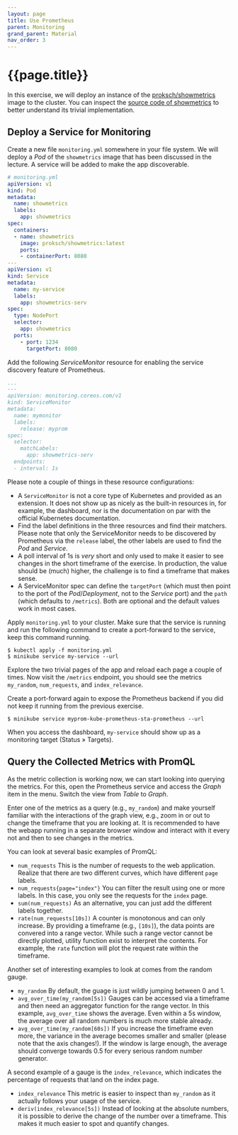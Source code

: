 ```yaml
---
layout: page
title: Use Prometheus
parent: Monitoring
grand_parent: Material
nav_order: 3
---
```


# {{page.title}}

In this exercise, we will deploy an instance of the [proksch/showmetrics][showmetrics-image] image to the cluster.
You can inspect the [source code of showmetrics][showmetrics-source] to better understand its trivial implementation.

[showmetrics-image]: https://hub.docker.com/repository/docker/proksch/showmetrics/
[showmetrics-source]: https://github.com/proksch/showmetrics



## Deploy a Service for Monitoring

Create a new file `monitoring.yml` somewhere in your file system.
We will deploy a *Pod* of the `showmetrics` image that has been discussed in the lecture.
A service will be added to make the app discoverable.

```yml
# monitoring.yml
apiVersion: v1
kind: Pod
metadata:
  name: showmetrics
  labels:
    app: showmetrics
spec:
  containers:
  - name: showmetrics
    image: proksch/showmetrics:latest
    ports:
    - containerPort: 8080
---
apiVersion: v1
kind: Service
metadata:
  name: my-service
  labels:
    app: showmetrics-serv
spec:
  type: NodePort
  selector:
    app: showmetrics
  ports:
    - port: 1234
      targetPort: 8080
```

Add the following *ServiceMonitor* resource for enabling the service discovery feature of Prometheus.

```yml
...
---
apiVersion: monitoring.coreos.com/v1
kind: ServiceMonitor
metadata:
  name: mymonitor
  labels:
    release: myprom
spec:
  selector:
    matchLabels:
      app: showmetrics-serv
  endpoints:
  - interval: 1s
```

Please note a couple of things in these resource configurations:

- A `ServiceMonitor` is not a core type of Kubernetes and provided as an extension.
It does not show up as nicely as the built-in resources in, for example, the dashboard, nor is the documentation on par with the official Kubernetes documentation.
- Find the label definitions in the three resources and find their matchers.
Please note that only the ServiceMonitor needs to be discovered by Prometheus via the `release` label, the other labels are used to find the *Pod* and *Service*.
- A poll interval of 1s is *very* short and only used to make it easier to see changes in the short timeframe of the exercise.
In production, the value should be (much) higher, the challenge is to find a timeframe that makes sense.
- A ServiceMonitor spec can define the `targetPort` (which must then point to the port of the *Pod*/*Deployment*, not to the *Service* port) and the `path` (which defaults to `/metrics`).
Both are optional and the default values work in most cases.

Apply `monitoring.yml` to your cluster.
Make sure that the service is running and run the following command to create a port-forward to the service, keep this command running.

    $ kubectl apply -f monitoring.yml
    $ minikube service my-service --url

Explore the two trivial pages of the app and reload each page a couple of times.
Now visit the `/metrics` endpoint, you should see the metrics `my_random`, `num_requests`, and `index_relevance`.

Create a port-forward again to expose the Prometheus backend if you did not keep it running from the previous exercise.

    $ minikube service myprom-kube-prometheus-sta-prometheus --url

When you access the dashboard, `my-service` should show up as a monitoring target (Status » Targets).


## Query the Collected Metrics with PromQL 

As the metric collection is working now, we can start looking into querying the metrics.
For this, open the Prometheus service and access the *Graph* item in the menu.
Switch the view from *Table* to *Graph*.

Enter one of the metrics as a query (e.g., `my_random`) and make yourself familiar with the interactions of the graph view, e.g., zoom in or out to change the timeframe that you are looking at.
It is recommended to have the webapp running in a separate browser window and interact with it every not and then to see changes in the metrics.

You can look at several basic examples of PromQL:

- `num_requests` This is the number of requests to the web application.
Realize that there are two different curves, which have different `page` labels.
- `num_requests{page="index"}` You can filter the result using one or more labels.
In this case, you only see the requests for the `index` page.
- `sum(num_requests)` As an alternative, you can just add the different labels together.
- `rate(num_requests[10s])` A counter is monotonous and can only increase.
By providing a timeframe (e.g., `[10s]`), the data points are convered into a range vector.
While such a range vector cannot be directly plotted, utility function exist to interpret the contents.
For example, the `rate` function will plot the request rate within the timeframe.

Another set of interesting examples to look at comes from the random gauge.

- `my_random` By default, the guage is just wildly jumping between 0 and 1.
- `avg_over_time(my_random[5s])` Gauges can be accessed via a timeframe and then need an aggregator function for the range vector.
In this example, `avg_over_time` shows the average.
Even within a 5s window, the average over all random numbers is much more stable already.
- `avg_over_time(my_random[60s])` If you increase the timeframe even more, the variance in the average becomes smaller and smaller (please note that the axis changes!).
If the window is large enough, the average should converge towards 0.5 for every serious random number generator.

A second example of a gauge is the `index_relevance`, which indicates the percentage of requests that land on the index page.

- `index_relevance` This metric is easier to inspect than `my_random` as it actually follows your usage of the service.
- `deriv(index_relevance[5s])` Instead of looking at the absolute numbers, it is possible to derive the change of the number over a timeframe.
This makes it much easier to spot and quantify changes.








